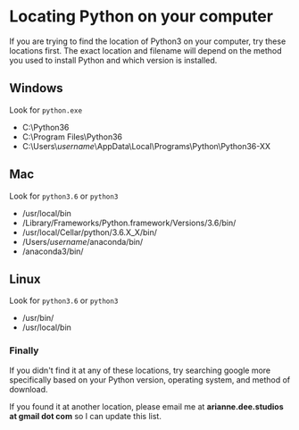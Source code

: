 # Locating Python on your computer
If you are trying to find the location of Python3 on your computer,
try these locations first.
The exact location and filename will depend
on the method you used to install Python
and which version is installed.

## Windows
Look for `python.exe`
- C:\Python36
- C:\Program Files\Python36
- C:\Users\\*username*\AppData\Local\Programs\Python\Python36-XX

## Mac
Look for `python3.6` or `python3`

- /usr/local/bin
- /Library/Frameworks/Python.framework/Versions/3.6/bin/
- /usr/local/Cellar/python/3.6.X_X/bin/
- /Users/*username*/anaconda/bin/
- /anaconda3/bin/

## Linux
Look for `python3.6` or `python3`
- /usr/bin/
- /usr/local/bin

### Finally
If you didn't find it at any of these locations,
try searching google more specifically based on
your Python version, operating system, and method of download.

If you found it at another location, please email me at
**arianne.dee.studios at gmail dot com** so I can update this list.
